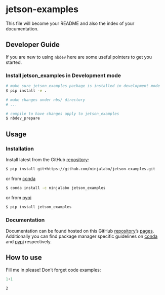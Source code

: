 # jetson-examples


<!-- WARNING: THIS FILE WAS AUTOGENERATED! DO NOT EDIT! -->

This file will become your README and also the index of your
documentation.

## Developer Guide

If you are new to using `nbdev` here are some useful pointers to get you
started.

### Install jetson_examples in Development mode

``` sh
# make sure jetson_examples package is installed in development mode
$ pip install -e .

# make changes under nbs/ directory
# ...

# compile to have changes apply to jetson_examples
$ nbdev_prepare
```

## Usage

### Installation

Install latest from the GitHub
[repository](https://github.com/ninjalabo/jetson-examples):

``` sh
$ pip install git+https://github.com/ninjalabo/jetson-examples.git
```

or from [conda](https://anaconda.org/ninjalabo/jetson-examples)

``` sh
$ conda install -c ninjalabo jetson_examples
```

or from [pypi](https://pypi.org/project/jetson-examples/)

``` sh
$ pip install jetson_examples
```

### Documentation

Documentation can be found hosted on this GitHub
[repository](https://github.com/ninjalabo/jetson-examples)’s
[pages](https://ninjalabo.github.io/jetson-examples/). Additionally you
can find package manager specific guidelines on
[conda](https://anaconda.org/ninjalabo/jetson-examples) and
[pypi](https://pypi.org/project/jetson-examples/) respectively.

## How to use

Fill me in please! Don’t forget code examples:

``` python
1+1
```

    2

